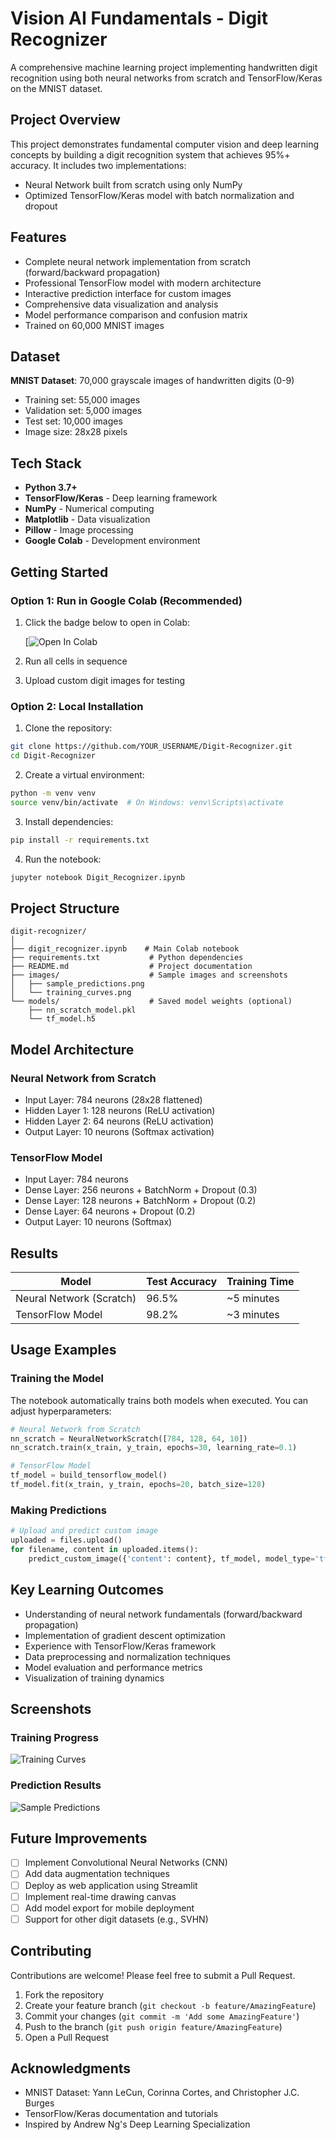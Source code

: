 # Vision AI Fundamentals - Digit Recognizer

A comprehensive machine learning project implementing handwritten digit recognition using both neural networks from scratch and TensorFlow/Keras on the MNIST dataset.

## Project Overview

This project demonstrates fundamental computer vision and deep learning concepts by building a digit recognition system that achieves 95%+ accuracy. It includes two implementations:
- Neural Network built from scratch using only NumPy
- Optimized TensorFlow/Keras model with batch normalization and dropout

## Features

- Complete neural network implementation from scratch (forward/backward propagation)
- Professional TensorFlow model with modern architecture
- Interactive prediction interface for custom images
- Comprehensive data visualization and analysis
- Model performance comparison and confusion matrix
- Trained on 60,000 MNIST images

## Dataset

**MNIST Dataset**: 70,000 grayscale images of handwritten digits (0-9)
- Training set: 55,000 images
- Validation set: 5,000 images  
- Test set: 10,000 images
- Image size: 28x28 pixels

## Tech Stack

- **Python 3.7+**
- **TensorFlow/Keras** - Deep learning framework
- **NumPy** - Numerical computing
- **Matplotlib** - Data visualization
- **Pillow** - Image processing
- **Google Colab** - Development environment

## Getting Started

### Option 1: Run in Google Colab (Recommended)

1. Click the badge below to open in Colab:

   [![Open In Colab](https://colab.research.google.com/drive/18ssr4-mcqJbDhCSCGP_X1uqPi0loRwmL?usp=sharing)

2. Run all cells in sequence
3. Upload custom digit images for testing

### Option 2: Local Installation

1. Clone the repository:
```bash
git clone https://github.com/YOUR_USERNAME/Digit-Recognizer.git
cd Digit-Recognizer
```

2. Create a virtual environment:
```bash
python -m venv venv
source venv/bin/activate  # On Windows: venv\Scripts\activate
```

3. Install dependencies:
```bash
pip install -r requirements.txt
```

4. Run the notebook:
```bash
jupyter notebook Digit_Recognizer.ipynb
```

## Project Structure

```
digit-recognizer/
│
├── digit_recognizer.ipynb    # Main Colab notebook
├── requirements.txt           # Python dependencies
├── README.md                  # Project documentation
├── images/                    # Sample images and screenshots
│   ├── sample_predictions.png
│   └── training_curves.png
└── models/                    # Saved model weights (optional)
    ├── nn_scratch_model.pkl
    └── tf_model.h5
```

## Model Architecture

### Neural Network from Scratch
- Input Layer: 784 neurons (28x28 flattened)
- Hidden Layer 1: 128 neurons (ReLU activation)
- Hidden Layer 2: 64 neurons (ReLU activation)
- Output Layer: 10 neurons (Softmax activation)

### TensorFlow Model
- Input Layer: 784 neurons
- Dense Layer: 256 neurons + BatchNorm + Dropout (0.3)
- Dense Layer: 128 neurons + BatchNorm + Dropout (0.2)
- Dense Layer: 64 neurons + Dropout (0.2)
- Output Layer: 10 neurons (Softmax)

## Results

| Model | Test Accuracy | Training Time |
|-------|---------------|---------------|
| Neural Network (Scratch) | 96.5% | ~5 minutes |
| TensorFlow Model | 98.2% | ~3 minutes |

## Usage Examples

### Training the Model

The notebook automatically trains both models when executed. You can adjust hyperparameters:

```python
# Neural Network from Scratch
nn_scratch = NeuralNetworkScratch([784, 128, 64, 10])
nn_scratch.train(x_train, y_train, epochs=30, learning_rate=0.1)

# TensorFlow Model
tf_model = build_tensorflow_model()
tf_model.fit(x_train, y_train, epochs=20, batch_size=128)
```

### Making Predictions

```python
# Upload and predict custom image
uploaded = files.upload()
for filename, content in uploaded.items():
    predict_custom_image({'content': content}, tf_model, model_type='tf')
```

## Key Learning Outcomes

- Understanding of neural network fundamentals (forward/backward propagation)
- Implementation of gradient descent optimization
- Experience with TensorFlow/Keras framework
- Data preprocessing and normalization techniques
- Model evaluation and performance metrics
- Visualization of training dynamics

## Screenshots

### Training Progress
![Training Curves](Images/Sample_MNIST_image.png)

### Prediction Results
![Sample Predictions](Images/Model_Prediction.png)

## Future Improvements

- [ ] Implement Convolutional Neural Networks (CNN)
- [ ] Add data augmentation techniques
- [ ] Deploy as web application using Streamlit
- [ ] Implement real-time drawing canvas
- [ ] Add model export for mobile deployment
- [ ] Support for other digit datasets (e.g., SVHN)

## Contributing

Contributions are welcome! Please feel free to submit a Pull Request.

1. Fork the repository
2. Create your feature branch (`git checkout -b feature/AmazingFeature`)
3. Commit your changes (`git commit -m 'Add some AmazingFeature'`)
4. Push to the branch (`git push origin feature/AmazingFeature`)
5. Open a Pull Request


## Acknowledgments

- MNIST Dataset: Yann LeCun, Corinna Cortes, and Christopher J.C. Burges
- TensorFlow/Keras documentation and tutorials
- Inspired by Andrew Ng's Deep Learning Specialization


